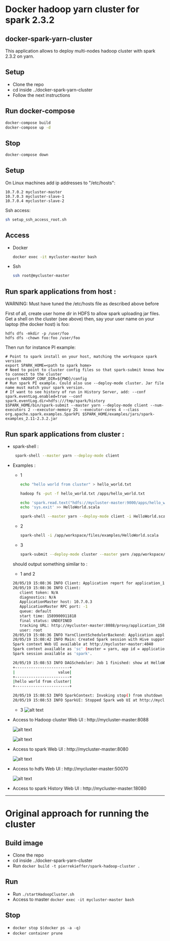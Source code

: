 # Docker hadoop yarn cluster for spark 2.3.2

## docker-spark-yarn-cluster 
This application allows to deploy multi-nodes hadoop cluster with spark 2.3.2 on yarn.

## Setup
- Clone the repo 
- cd inside ../docker-spark-yarn-cluster 
- Follow the next instructions

## Run docker-compose

``` bash
docker-compose build
docker-compose up -d
```

## Stop

``` bash
docker-compose down
```

## Setup 

On Linux machines add ip addresses to "/etc/hosts":

```
10.7.0.2 mycluster-master
10.7.0.3 mycluster-slave-1
10.7.0.4 mycluster-slave-2
```

Ssh access:

``` bash
sh setup_ssh_access_root.sh
```

## Access

- Docker
    ```bash 
    docker exec -it mycluster-master bash
    ```

- Ssh
    ```bash 
    ssh root@mycluster-master
    ```

## Run spark applications from host :

WARNING: Must have tuned the /etc/hosts file as described above before

First of all, create user home dir in HDFS to allow spark uploading jar files. Get a shell
on the cluster (see above) then, say your user name on your laptop (the docker host) is foo:

```
hdfs dfs -mkdir -p /user/foo
hdfs dfs -chown foo:foo /user/foo
```

Then run for instance PI example:

```
# Point to spark install on your host, matching the workspace spark version
export SPARK_HOME=<path to spark home>
# Need to point to cluster config files so that spark-submit knows how to connect to the cluster
export HADOOP_CONF_DIR=${PWD}/config
# Run spark PI example. Could also use --deploy-mode cluster. Jar file name must match your spark version.
# If want to see history of run in History Server, add: --conf spark.eventLog.enabled=true --conf spark.eventLog.dir=hdfs:///tmp/spark/history
$SPARK_HOME/bin/spark-submit --master yarn --deploy-mode client --num-executors 2 --executor-memory 2G --executor-cores 4 --class org.apache.spark.examples.SparkPi $SPARK_HOME/examples/jars/spark-examples_2.11-2.3.2.jar
```

## Run spark applications from cluster :

- spark-shell : 
    ```bash
     spark-shell --master yarn --deploy-mode client
    ```

- Examples :

    - 1
        ``` bash
        echo "hello world from cluster" > hello_world.txt
        
        hadoop fs -put -f hello_world.txt /apps/hello_world.txt 
        
        echo 'spark.read.text("hdfs://mycluster-master:9000/apps/hello_world.txt").show(1000,1000)' > HelloWorld.scala
        echo 'sys.exit' >> HelloWorld.scala
      
        spark-shell --master yarn --deploy-mode client -i HelloWorld.scala  
        ```
        
    - 2
        ```bash
        spark-shell -i /app/workspace/files/examples/HelloWorld.scala 
        ```
  
    - 3
        ```bash
        spark-submit --deploy-mode cluster --master yarn /app/workspace/files/examples/hello_world.py
        ```
  
  
  should output something similar to :
  
  - 1 and 2
  ```bash
  20/05/19 15:08:36 INFO Client: Application report for application_1589900555706_0002 (state: RUNNING)
  20/05/19 15:08:36 INFO Client: 
  	 client token: N/A
  	 diagnostics: N/A
  	 ApplicationMaster host: 10.7.0.3
  	 ApplicationMaster RPC port: -1
  	 queue: default
  	 start time: 1589900911818
  	 final status: UNDEFINED
  	 tracking URL: http://mycluster-master:8088/proxy/application_1589900555706_0002/
  	 user: root
  20/05/19 15:08:36 INFO YarnClientSchedulerBackend: Application application_1589900555706_0002 has started running.
  20/05/19 15:08:42 INFO Main: Created Spark session with Hive support
  Spark context Web UI available at http://mycluster-master:4040
  Spark context available as 'sc' (master = yarn, app id = application_1589900555706_0002).
  Spark session available as 'spark'.

  20/05/19 15:08:53 INFO DAGScheduler: Job 1 finished: show at HelloWorld.scala:24, took 0.102030 s
  +------------------------+
  |                   value|
  +------------------------+
  |hello world from cluster|
  +------------------------+
  
  20/05/19 15:08:53 INFO SparkContext: Invoking stop() from shutdown hook
  20/05/19 15:08:53 INFO SparkUI: Stopped Spark web UI at http://mycluster-master:4040
  ```
  
  - 3
  ![alt text](doc/images/examples/hello_world.py.output.png "Example hello_world.py output")

- Access to Hadoop cluster Web UI : http://mycluster-master:8088
 
    ![alt text](doc/images/yarn-applications.png "Yarn applications")
    
    ![alt text](doc/images/yarn-nodes.png "Yarn nodes")
 
- Access to spark Web UI : http://mycluster-master:8080

    ![alt text](doc/images/spark-master.png "Spark master")
    
- Access to hdfs Web UI : http://mycluster-master:50070

    ![alt text](doc/images/hdfs-master.png "Hdfs master")

- Access to spark History Web UI : http://mycluster-master:18080

----------------------------------------------------------------

# Original approach for running the cluster

## Build image
- Clone the repo 
- cd inside ../docker-spark-yarn-cluster 
- Run `docker build -t pierrekieffer/spark-hadoop-cluster .`

## Run
- Run `./startHadoopCluster.sh`
- Access to master `docker exec -it mycluster-master bash`

## Stop 

- `docker stop $(docker ps -a -q)`
- `docker container prune`


